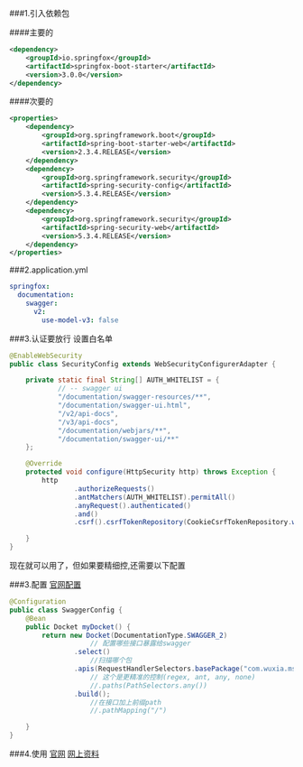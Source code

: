 ###1.引入依赖包

####主要的
```xml
<dependency>
    <groupId>io.springfox</groupId>
    <artifactId>springfox-boot-starter</artifactId>
    <version>3.0.0</version>
</dependency>
```
####次要的
```xml
<properties>
    <dependency>
        <groupId>org.springframework.boot</groupId>
        <artifactId>spring-boot-starter-web</artifactId>
        <version>2.3.4.RELEASE</version>
    </dependency>
    <dependency>
        <groupId>org.springframework.security</groupId>
        <artifactId>spring-security-config</artifactId>
        <version>5.3.4.RELEASE</version>
    </dependency>
    <dependency>
        <groupId>org.springframework.security</groupId>
        <artifactId>spring-security-web</artifactId>
        <version>5.3.4.RELEASE</version>
    </dependency>
</properties>
```

###2.application.yml
```yaml
springfox:
  documentation:
    swagger:
      v2:
        use-model-v3: false
```
###3.认证要放行
设置白名单
```java
@EnableWebSecurity
public class SecurityConfig extends WebSecurityConfigurerAdapter {

    private static final String[] AUTH_WHITELIST = {
            // -- swagger ui
            "/documentation/swagger-resources/**",
            "/documentation/swagger-ui.html",
            "/v2/api-docs",
            "/v3/api-docs",
            "/documentation/webjars/**",
            "/documentation/swagger-ui/**"
    };

    @Override
    protected void configure(HttpSecurity http) throws Exception {
        http
                .authorizeRequests()
                .antMatchers(AUTH_WHITELIST).permitAll()
                .anyRequest().authenticated()
                .and()
                .csrf().csrfTokenRepository(CookieCsrfTokenRepository.withHttpOnlyFalse());

    }
}
```
现在就可以用了，但如果要精细控,还需要以下配置

###3.配置
[官网配置](http://springfox.github.io/springfox/docs/current/#quick-start-guides)
```java
@Configuration
public class SwaggerConfig {
    @Bean
    public Docket myDocket() {
        return new Docket(DocumentationType.SWAGGER_2)
                    // 配置哪些接口暴露给swagger
                .select()
                    //扫描哪个包
                .apis(RequestHandlerSelectors.basePackage("com.wuxia.ms.drivinglicense.controller"))
                    // 这个是更精准的控制(regex, ant, any, none)
                    //.paths(PathSelectors.any())
                .build();
                    //在接口加上前缀path
                    //.pathMapping("/") 

    }
}

```
###4.使用
[官网](http://springfox.github.io/springfox/docs/current/#quick-start-guides)
[网上资料](https://blog.csdn.net/qq_40644236/article/details/88620333)